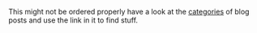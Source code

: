 This might not be ordered properly have a look at the [categories](https://mani2106.github.io/Blog-Posts/categories/) of blog posts and use the link in it to find stuff.
